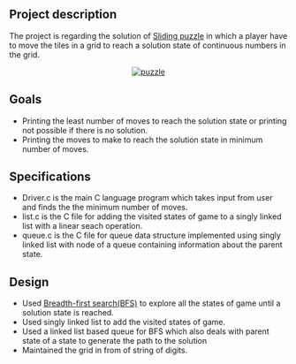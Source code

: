 
## Project description 

The project is regarding the solution of [Sliding puzzle](https://en.wikipedia.org/wiki/Sliding_puzzle) in which a player have to move the tiles in a grid to reach a solution state of continuous numbers in the grid.
<center><a href="https://imgbb.com/"><img src="https://i.ibb.co/M1VK3Tx/puzzle.gif" alt="puzzle" border="0"></a></center>

## Goals

 - Printing the least number of moves to reach the solution state or printing not possible if there is no solution.
 - Printing the moves to make to reach the solution state in minimum number of moves.

## Specifications

 - Driver.c is the main C language program which takes input from user and finds the the minimum number of moves.
 - list.c is the C file for adding the visited states of game to a singly linked list with a linear seach operation.
 - queue.c is the C file for queue data structure implemented using singly linked list with node of a queue containing information about the parent state.

## Design

 - Used [Breadth-first search(BFS)](https://en.wikipedia.org/wiki/Breadth-first_search) to explore all the states of game until a solution state is reached.
 - Used singly linked list to add the visited states of game.
 - Used a linked list based queue for BFS which also deals with parent state of a state to generate the path to the solution
 - Maintained the grid in from of string of digits.